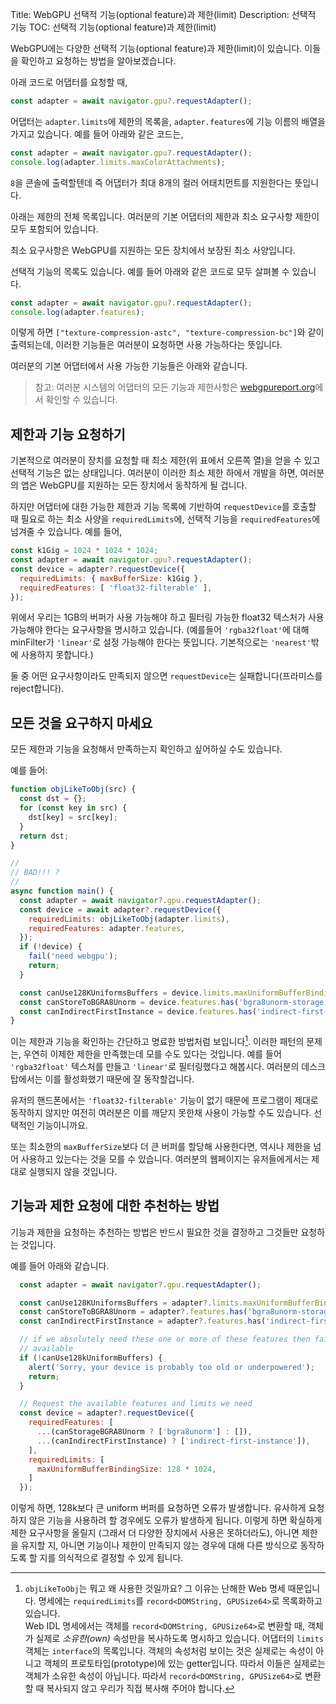 Title: WebGPU 선택적 기능(optional feature)과 제한(limit)
Description: 선택적 기능
TOC: 선택적 기능(optional feature)과 제한(limit)

WebGPU에는 다양한 선택적 기능(optional feature)과 제한(limit)이 있습니다. 
이들을 확인하고 요청하는 방법을 알아보겠습니다.

아래 코드로 어댑터를 요청할 때,

```js
const adapter = await navigator.gpu?.requestAdapter();
```

어댑터는 `adapter.limits`에 제한의 목록을, `adapter.features`에 기능 이름의 배열을 가지고 있습니다. 
예를 들어 아래와 같은 코드는,

```js
const adapter = await navigator.gpu?.requestAdapter();
console.log(adapter.limits.maxColorAttachments);
```

`8`을 콘솔에 출력할텐데 즉 어댑터가 최대 8개의 컬러 어태치먼트를 지원한다는 뜻입니다.

아래는 제한의 전체 목록입니다. 
여러분의 기본 어댑터의 제한과 최소 요구사항 제한이 모두 포함되어 있습니다.

<div class="webgpu_center data-table limits" data-diagram="limits"></div>

최소 요구사항은 WebGPU를 지원하는 모든 장치에서 보장된 최소 사양입니다.

선택적 기능의 목록도 있습니다. 
예를 들어 아래와 같은 코드로 모두 살펴볼 수 있습니다.

```js
const adapter = await navigator.gpu?.requestAdapter();
console.log(adapter.features);
```

이렇게 하면 `["texture-compression-astc", "texture-compression-bc"]`와 같이 출력되는데, 이러한 기능들은 여러분이 요청하면 사용 가능하다는 뜻입니다.

여러분의 기본 어댑터에서 사용 가능한 기능들은 아래와 같습니다.

<div class="webgpu_center data-table features" data-diagram="features"></div>

> 참고: 여러분 시스템의 어댑터의 모든 기능과 제한사항은 [webgpureport.org](https://webgpureport.org)에서 확인할 수 있습니다.

## 제한과 기능 요청하기

기본적으로 여러분이 장치를 요청할 때 최소 제한(위 표에서 오른쪽 열)을 얻을 수 있고 선택적 기능은 없는 상태입니다. 
여러분이 이러한 최소 제한 하에서 개발을 하면, 여러분의 앱은 WebGPU를 지원하는 모든 장치에서 동작하게 될 겁니다.

하지만 어댑터에 대한 가능한 제한과 기능 목록에 기반하여 `requestDevice`를 호출할 때 필요로 하는 최소 사양을 `requiredLimits`에, 선택적 기능을 `requiredFeatures`에 넘겨줄 수 있습니다.
예를 들어,

```js
const k1Gig = 1024 * 1024 * 1024;
const adapter = await navigator.gpu?.requestAdapter();
const device = adapter?.requestDevice({
  requiredLimits: { maxBufferSize: k1Gig },
  requiredFeatures: [ 'float32-filterable' ],
});
```

위에서 우리는 1GB의 버퍼가 사용 가능해야 하고 필터링 가능한 float32 텍스처가 사용 가능해야 한다는 요구사항을 명시하고 있습니다. 
(예를들어 `'rgba32float'`에 대해 minFilter가 `'linear'`로 설정 가능해야 한다는 뜻입니다. 기본적으로는 `'nearest'`밖에 사용하지 못합니다.)

둘 중 어떤 요구사항이라도 만족되지 않으면 `requestDevice`는 실패합니다(프라미스를 reject합니다).

## 모든 것을 요구하지 마세요

모든 제한과 기능을 요청해서 만족하는지 확인하고 싶어하실 수도 있습니다.

예를 들어:

```js
function objLikeToObj(src) {
  const dst = {};
  for (const key in src) {
    dst[key] = src[key];
  }
  return dst;
}

//
// BAD!!! ?
//
async function main() {
  const adapter = await navigator?.gpu.requestAdapter();
  const device = await adapter?.requestDevice({
    requiredLimits: objLikeToObj(adapter.limits),
    requiredFeatures: adapter.features,
  });
  if (!device) {
    fail('need webgpu');
    return;
  }

  const canUse128KUniformsBuffers = device.limits.maxUniformBufferBindingSize >= 128 * 1024;
  const canStoreToBGRA8Unorm = device.features.has('bgra8unorm-storage');
  const canIndirectFirstInstance = device.features.has('indirect-first-instance');
}
```

이는 제한과 기능을 확인하는 간단하고 명료한 방법처럼 보입니다[^objliketoobj].
이러한 패턴의 문제는, 우연히 이제한 제한을 만족했는데 모를 수도 있다는 것입니다. 
예를 들어 `'rgba32float'` 텍스처를 만들고 `'linear'`로 필터링했다고 해봅시다. 
여러분의 데스크탑에서는 이를 활성화했기 때문에 잘 동작할겁니다.

[^objliketoobj]: `objLikeToObj`는 뭐고 왜 사용한 것일까요? 
그 이유는 난해한 Web 명세 때문입니다. 
명세에는 `requiredLimits`를 `record<DOMString, GPUSize64>`로 목록화하고 있습니다.  
Web IDL 명세에서는 객체를 `record<DOMString, GPUSize64>`로 변환할 때, 객체가 실제로 *소유한(own)* 속성만을 복사하도록 명시하고 있습니다. 
어댑터의 `limits` 객체는 `interface`의 목록입니다. 
객체의 속성처럼 보이는 것은 실제로는 속성이 아니고 객체의 프로토타입(prototype)에 있는 getter입니다. 
따라서 이들은 실제로는 객체가 소유한 속성이 아닙니다. 
따라서 `record<DOMString, GPUSize64>`로 변환할 때 복사되지 않고 우리가 직접 복사해 주어야 합니다.

유저의 핸드폰에서는 `'float32-filterable'` 기능이 없기 때문에 프로그램이 제대로 동작하지 않지만 여전히 여러분은 이를 깨닫지 못한채 사용이 가능할 수도 있습니다. 
선택적인 기능이니까요.

또는 최소한의 `maxBufferSize`보다 더 큰 버퍼를 할당해 사용한다면, 역시나 제한을 넘어 사용하고 있는다는 것을 모를 수 있습니다. 
여러분의 웹페이지는 유저들에게서는 제대로 실행되지 않을 것입니다.

## 기능과 제한 요청에 대한 추천하는 방법

기능과 제한을 요청하는 추천하는 방법은 반드시 필요한 것을 결정하고 그것들만 요청하는 것입니다.

예를 들어 아래와 같습니다.

```js
  const adapter = await navigator?.gpu.requestAdapter();

  const canUse128KUniformsBuffers = adapter?.limits.maxUniformBufferBindingSize >= 128 * 1024;
  const canStoreToBGRA8Unorm = adapter?.features.has('bgra8unorm-storage');
  const canIndirectFirstInstance = adapter?.features.has('indirect-first-instance');

  // if we absolutely need these one or more of these features then fail now if they are not
  // available
  if (!canUse128kUniformBuffers) {
    alert('Sorry, your device is probably too old or underpowered');
    return;
  }

  // Request the available features and limits we need
  const device = adapter?.requestDevice({
    requiredFeatures: [
      ...(canStorageBGRA8Unorm ? ['bgra8unorm'] : []),
      ...(canIndirectFirstInstance) ? ['indirect-first-instance']),
    ],
    requiredLimits: [
      maxUniformBufferBindingSize: 128 * 1024,
    ]
  });
```

이렇게 하면, 128k보다 큰 uniform 버퍼를 요청하면 오류가 발생합니다. 
유사하게 요청하지 않은 기능을 사용하려 할 경우에도 오류가 발생하게 됩니다. 
이렇게 하면 확실하게 제한 요구사항을 올릴지 (그래서 더 다양한 장치에서 사용은 못하더라도), 아니면 제한을 유지할 지, 아니면 기능이나 제한이 만족되지 않는 경우에 대해 다른 방식으로 동작하도록 할 지를 의식적으로 결정할 수 있게 됩니다.

<!-- keep this at the bottom of the article -->
<link rel="stylesheet" href="webgpu-limits-and-features.css">
<script type="module" src="webgpu-limits-and-features.js"></script>



